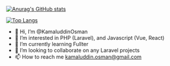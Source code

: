 [![Anurag's GitHub stats](https://github-readme-stats.vercel.app/api?username=KamaluddinOsman&count_private=true&show_icons=true&hide=issues,contribs&card_width=800)](https://github.com/anuraghazra/github-readme-stats)

[![Top Langs](https://github-readme-stats.vercel.app/api/top-langs/?username=KamaluddinOsman&layout=compact&card_width=800)](https://github.com/anuraghazra/github-readme-stats)


- 👋 Hi, I’m @KamaluddinOsman
- 👀 I’m interested in PHP (Laravel), and Javascript (Vue, React)
- 🌱 I’m currently learning Fullter
- 💞️ I’m looking to collaborate on any Laravel projects
- 📫 How to reach me kamaluddin.osman@gmail.com

<!---
KamaluddinOsman/KamaluddinOsman is a ✨ special ✨ repository because its `README.md` (this file) appears on your GitHub profile.
You can click the Preview link to take a look at your changes.
--->
